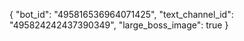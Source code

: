 {
    "bot_id": "495816536964071425",
    "text_channel_id": "495824242437390349",
    "large_boss_image": true
}
